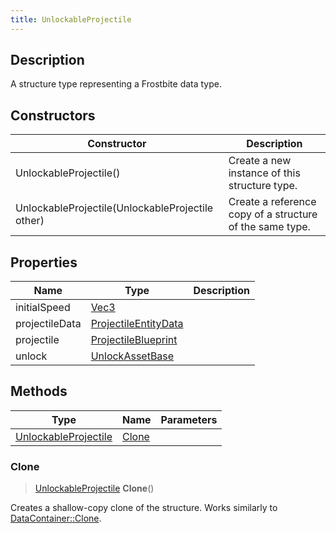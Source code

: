 ```yaml
---
title: UnlockableProjectile
---
```

## Description

A structure type representing a Frostbite data type.

## Constructors

| Constructor                                      | Description                                              |
| ------------------------------------------------ | -------------------------------------------------------- |
| UnlockableProjectile()                           | Create a new instance of this structure type.            |
| UnlockableProjectile(UnlockableProjectile other) | Create a reference copy of a structure of the same type. |

## Properties

| Name           | Type                                         | Description |
| -------------- | -------------------------------------------- | ----------- |
| initialSpeed   | [Vec3](/vext/ref/shared/class/vec3)            |             |
| projectileData | [ProjectileEntityData](ProjectileEntityData) |             |
| projectile     | [ProjectileBlueprint](ProjectileBlueprint)   |             |
| unlock         | [UnlockAssetBase](UnlockAssetBase)           |             |

## Methods

| Type                                         | Name            | Parameters |
| -------------------------------------------- | --------------- | ---------- |
| [UnlockableProjectile](UnlockableProjectile) | [Clone](#clone) |            |

### Clone

> [UnlockableProjectile](UnlockableProjectile) **Clone**()

Creates a shallow-copy clone of the structure. Works similarly to [DataContainer::Clone](/vext/ref/shared/class/datacontainer#clone).
